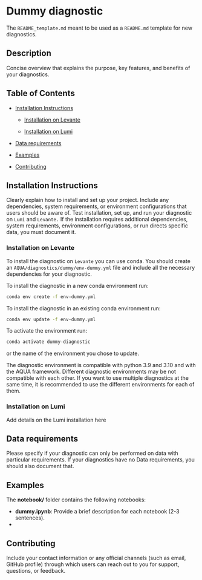 # Dummy diagnostic

The `README_template.md` meant to be used as a `README.md` template for new diagnostics.

## Description

Concise overview that explains the purpose, key features, and benefits of your diagnostics.

## Table of Contents

* [Installation Instructions](#installation-instructions)

  - [Installation on Levante](#installation-on-levante)

  - [Installation on Lumi](#installation-on-lumi)

* [Data requirements](#data-requirements)

* [Examples](#examples)

* [Contributing](#contributing)

## Installation Instructions

Clearly explain how to install and set up your project. Include any dependencies, system requirements, or environment configurations that users should be aware of. Test installation, set up, and run your diagnostic on `Lumi` and `Levante.` If the installation requires additional dependencies, system requirements, environment configurations, or run directs specific data, you must document it. 

### Installation on Levante

To install the diagnostic on `Levante` you can use conda.
You should create an `AQUA/diagnostics/dummy/env-dummy.yml` file and include all the necessary dependencies for your diagnostic. 

To install the diagnostic in a new conda environment run:

```bash
conda env create -f env-dummy.yml
```

To install the diagnostic in an existing conda environment run:

```bash
conda env update -f env-dummy.yml
```

To activate the environment run:

```bash
conda activate dummy-diagnostic
```

or the name of the environment you chose to update.

The diagnostic environment is compatible with python 3.9 and 3.10 and with the AQUA framework.
Different diagnostic environments may be not compatible with each other.
If you want to use multiple diagnostics at the same time, it is recommended to use the different environments for each of them.

### Installation on Lumi 

Add details on the Lumi installation here

## Data requirements  

Please specify if your diagnostic can only be performed on data with particular requirements. If your diagnostics have no Data requirements, you should also document that.

## Examples

The **notebook/** folder contains the following notebooks:

- **dummy.ipynb**: 
  Provide a brief description for each notebook (2-3 sentences).
- 

## Contributing

Include your contact information or any official channels (such as email, GitHub profile) through which users can reach out to you for support, questions, or feedback.

